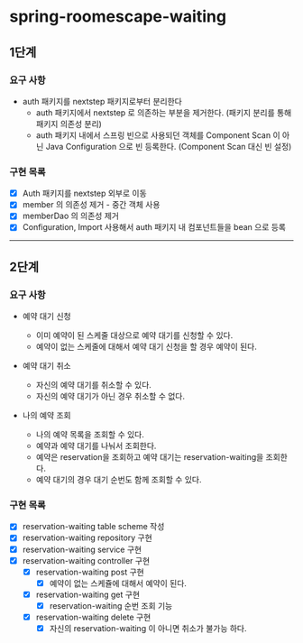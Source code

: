 # spring-roomescape-waiting

## 1단계

### 요구 사항
- auth 패키지를 nextstep 패키지로부터 분리한다 
  - auth 패키지에서 nextstep 로 의존하는 부분을 제거한다. (패키지 분리를 통해 패키지 의존성 분리) 
  - auth 패키지 내에서 스프링 빈으로 사용되던 객체를 Component Scan 이 아닌 Java Configuration 으로 빈 등록한다. (Component Scan 대신 빈 설정)

### 구현 목록
- [x] Auth 패키지를 nextstep 외부로 이동
- [x] member 의 의존성 제거 - 중간 객체 사용
- [x] memberDao 의 의존성 제거
- [x] Configuration, Import 사용해서 auth 패키지 내 컴포넌트들을 bean 으로 등록

---

## 2단계

### 요구 사항
- 예약 대기 신청
  - 이미 예약이 된 스케줄 대상으로 예약 대기를 신청할 수 있다.
  - 예약이 없는 스케줄에 대해서 예약 대기 신청을 할 경우 예약이 된다. 

- 예약 대기 취소
  - 자신의 예약 대기를 취소할 수 있다.
  - 자신의 예약 대기가 아닌 경우 취소할 수 없다.
  
- 나의 예약 조회
  - 나의 예약 목록을 조회할 수 있다.
  - 예약과 예약 대기를 나눠서 조회한다.
  - 예약은 reservation을 조회하고 예약 대기는 reservation-waiting을 조회한다.
  - 예약 대기의 경우 대기 순번도 함께 조회할 수 있다.

### 구현 목록

- [x] reservation-waiting table scheme 작성
- [x] reservation-waiting repository 구현
- [x] reservation-waiting service 구현
- [x] reservation-waiting controller 구현
  - [x] reservation-waiting post 구현
    - [x] 예약이 없는 스케쥴에 대해서 예약이 된다.
  - [x] reservation-waiting get 구현
    - [x] reservation-waiting 순번 조회 기능
  - [x] reservation-waiting delete 구현
    - [x] 자신의 reservation-waiting 이 아니면 취소가 불가능 하다.
